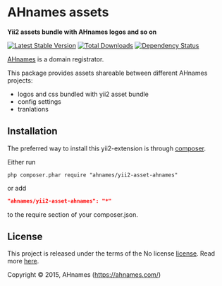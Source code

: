 AHnames assets
==============

**Yii2 assets bundle with AHnames logos and so on**

[![Latest Stable Version](https://poser.pugx.org/ahnames/yii2-asset-ahnames/v/stable)](//packagist.org/packages/ahnames/yii2-asset-ahnames)
[![Total Downloads](https://poser.pugx.org/ahnames/yii2-asset-ahnames/downloads)](//packagist.org/packages/ahnames/yii2-asset-ahnames)
[![Dependency Status](https://www.versioneye.com/php/ahnames:yii2-asset-ahnames/dev-master/badge.svg)](https://www.versioneye.com/php/ahnames:yii2-asset-ahnames/dev-master)

[AHnames](https://ahnames.com) is a domain registrator.

This package provides assets shareable between different AHnames projects:
- logos and css bundled with yii2 asset bundle
- config settings
- tranlations

## Installation

The preferred way to install this yii2-extension is through [composer](http://getcomposer.org/download/).

Either run

```
php composer.phar require "ahnames/yii2-asset-ahnames"
```

or add

```json
"ahnames/yii2-asset-ahnames": "*"
```

to the require section of your composer.json.

## License

This project is released under the terms of the No license [license](LICENSE).
Read more [here](http://choosealicense.com/licenses/no-license).

Copyright © 2015, AHnames (https://ahnames.com/)
